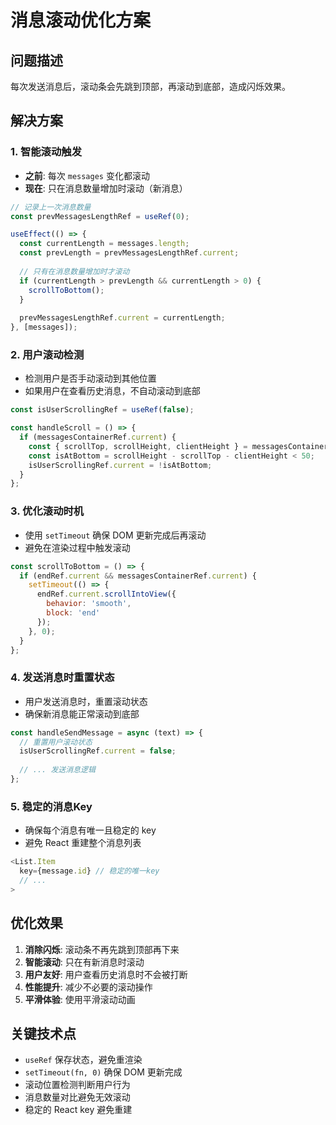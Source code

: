 # 消息滚动优化方案

## 问题描述
每次发送消息后，滚动条会先跳到顶部，再滚动到底部，造成闪烁效果。

## 解决方案

### 1. 智能滚动触发
- **之前**: 每次 `messages` 变化都滚动
- **现在**: 只在消息数量增加时滚动（新消息）

```javascript
// 记录上一次消息数量
const prevMessagesLengthRef = useRef(0);

useEffect(() => {
  const currentLength = messages.length;
  const prevLength = prevMessagesLengthRef.current;
  
  // 只有在消息数量增加时才滚动
  if (currentLength > prevLength && currentLength > 0) {
    scrollToBottom();
  }
  
  prevMessagesLengthRef.current = currentLength;
}, [messages]);
```

### 2. 用户滚动检测
- 检测用户是否手动滚动到其他位置
- 如果用户在查看历史消息，不自动滚动到底部

```javascript
const isUserScrollingRef = useRef(false);

const handleScroll = () => {
  if (messagesContainerRef.current) {
    const { scrollTop, scrollHeight, clientHeight } = messagesContainerRef.current;
    const isAtBottom = scrollHeight - scrollTop - clientHeight < 50;
    isUserScrollingRef.current = !isAtBottom;
  }
};
```

### 3. 优化滚动时机
- 使用 `setTimeout` 确保 DOM 更新完成后再滚动
- 避免在渲染过程中触发滚动

```javascript
const scrollToBottom = () => {
  if (endRef.current && messagesContainerRef.current) {
    setTimeout(() => {
      endRef.current.scrollIntoView({ 
        behavior: 'smooth',
        block: 'end'
      });
    }, 0);
  }
};
```

### 4. 发送消息时重置状态
- 用户发送消息时，重置滚动状态
- 确保新消息能正常滚动到底部

```javascript
const handleSendMessage = async (text) => {
  // 重置用户滚动状态
  isUserScrollingRef.current = false;
  
  // ... 发送消息逻辑
};
```

### 5. 稳定的消息Key
- 确保每个消息有唯一且稳定的 key
- 避免 React 重建整个消息列表

```javascript
<List.Item
  key={message.id} // 稳定的唯一key
  // ...
>
```

## 优化效果

1. **消除闪烁**: 滚动条不再先跳到顶部再下来
2. **智能滚动**: 只在有新消息时滚动
3. **用户友好**: 用户查看历史消息时不会被打断
4. **性能提升**: 减少不必要的滚动操作
5. **平滑体验**: 使用平滑滚动动画

## 关键技术点

- `useRef` 保存状态，避免重渲染
- `setTimeout(fn, 0)` 确保 DOM 更新完成
- 滚动位置检测判断用户行为
- 消息数量对比避免无效滚动
- 稳定的 React key 避免重建
